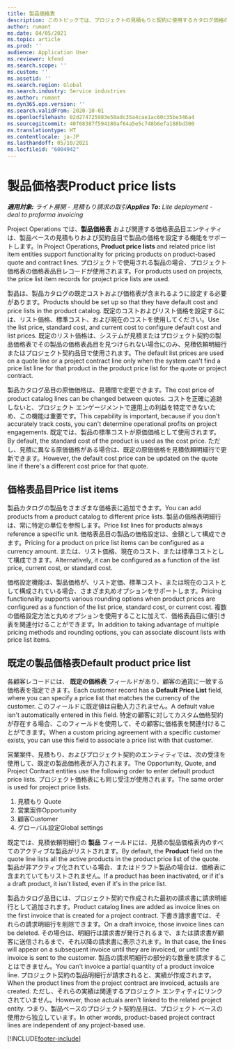 ```yaml
---
title: 製品価格表
description: このトピックでは、プロジェクトの見積もりと契約に使用するカタログ価格の価格リストについて説明します。
author: rumant
ms.date: 04/05/2021
ms.topic: article
ms.prod: ''
audience: Application User
ms.reviewer: kfend
ms.search.scope: ''
ms.custom: ''
ms.assetid: ''
ms.search.region: Global
ms.search.industry: Service industries
ms.author: rumant
ms.dyn365.ops.version: ''
ms.search.validFrom: 2020-10-01
ms.openlocfilehash: 02d274725983e50adc35a4cae1ac60c35be346a4
ms.sourcegitcommit: 40f68387f594180af64a5e5c748b6efa188bd300
ms.translationtype: HT
ms.contentlocale: ja-JP
ms.lasthandoff: 05/10/2021
ms.locfileid: "6004942"
---
```

# <a name="product-price-lists"></a><span data-ttu-id="ce602-103">製品価格表</span><span class="sxs-lookup"><span data-stu-id="ce602-103">Product price lists</span></span>

<span data-ttu-id="ce602-104">_**適用対象:** ライト展開 - 見積もり請求の取引_</span><span class="sxs-lookup"><span data-stu-id="ce602-104">_**Applies To:** Lite deployment - deal to proforma invoicing_</span></span>

 <span data-ttu-id="ce602-105">Project Operations では、**製品価格表** および関連する価格表品目エンティティは、製品ベースの見積もりおよび契約品目で製品の価格を設定する機能をサポートします。</span><span class="sxs-lookup"><span data-stu-id="ce602-105">In Project Operations, **Product price lists** and related price list item entities support functionality for pricing products on product-based quote and contract lines.</span></span> <span data-ttu-id="ce602-106">プロジェクトで使用される製品の場合、プロジェクト価格表の価格表品目レコードが使用されます。</span><span class="sxs-lookup"><span data-stu-id="ce602-106">For products used on projects, the price list item records for project price lists are used.</span></span> 

<span data-ttu-id="ce602-107">製品は、製品カタログの既定コストおよび価格表が含まれるように設定する必要があります。</span><span class="sxs-lookup"><span data-stu-id="ce602-107">Products should be set up so that they have default cost and price lists in the product catalog.</span></span> <span data-ttu-id="ce602-108">既定のコストおよびリスト価格を設定するには、リスト価格、標準コスト、および現在のコストを使用してください。</span><span class="sxs-lookup"><span data-stu-id="ce602-108">Use the list price, standard cost, and current cost to configure default cost and list prices.</span></span> <span data-ttu-id="ce602-109">既定のリスト価格は、システムが見積またはプロジェクト契約の製品価格表でその製品の価格表品目を見つけられない場合にのみ、見積依頼明細行またはプロジェクト契約品目で使用されます。</span><span class="sxs-lookup"><span data-stu-id="ce602-109">The default list prices are used on a quote line or a project contract line only when the system can't find a price list line for that product in the product price list for the quote or project contract.</span></span>

<span data-ttu-id="ce602-110">製品カタログ品目の原価価格は、見積間で変更できます。</span><span class="sxs-lookup"><span data-stu-id="ce602-110">The cost price of product catalog lines can be changed between quotes.</span></span> <span data-ttu-id="ce602-111">コストを正確に追跡しないと、プロジェクト エンゲージメントで運用上の利益を特定できないため、この機能は重要です。</span><span class="sxs-lookup"><span data-stu-id="ce602-111">This capability is important, because if you don't accurately track costs, you can't determine operational profits on project engagements.</span></span> <span data-ttu-id="ce602-112">既定では、製品の標準コストが原価価格として使用されます。</span><span class="sxs-lookup"><span data-stu-id="ce602-112">By default, the standard cost of the product is used as the cost price.</span></span> <span data-ttu-id="ce602-113">ただし、見積に異なる原価価格がある場合は、既定の原価価格を見積依頼明細行で更新できます。</span><span class="sxs-lookup"><span data-stu-id="ce602-113">However, the default cost price can be updated on the quote line if there's a different cost price for that quote.</span></span>

## <a name="price-list-items"></a><span data-ttu-id="ce602-114">価格表品目</span><span class="sxs-lookup"><span data-stu-id="ce602-114">Price list items</span></span>

<span data-ttu-id="ce602-115">製品カタログの製品をさまざまな価格表に追加できます。</span><span class="sxs-lookup"><span data-stu-id="ce602-115">You can add products from a product catalog to different price lists.</span></span> <span data-ttu-id="ce602-116">製品の価格表明細行は、常に特定の単位を参照します。</span><span class="sxs-lookup"><span data-stu-id="ce602-116">Price list lines for products always reference a specific unit.</span></span> <span data-ttu-id="ce602-117">価格表品目の製品の価格設定は、金額として構成できます。</span><span class="sxs-lookup"><span data-stu-id="ce602-117">Pricing for a product on price list items can be configured as a currency amount.</span></span> <span data-ttu-id="ce602-118">または、リスト価格、現在のコスト、または標準コストとして構成できます。</span><span class="sxs-lookup"><span data-stu-id="ce602-118">Alternatively, it can be configured as a function of the list price, current cost, or standard cost.</span></span>

<span data-ttu-id="ce602-119">価格設定機能は、製品価格が、リスト定価、標準コスト、または現在のコストとして構成されている場合、さまざま丸めオプションをサポートします。</span><span class="sxs-lookup"><span data-stu-id="ce602-119">Pricing functionality supports various rounding options when product prices are configured as a function of the list price, standard cost, or current cost.</span></span> <span data-ttu-id="ce602-120">複数の価格設定方法と丸めオプションを使用することに加えて、価格表品目に値引き表を関連付けることができます。</span><span class="sxs-lookup"><span data-stu-id="ce602-120">In addition to taking advantage of multiple pricing methods and rounding options, you can associate discount lists with price list items.</span></span> 

 
## <a name="default-product-price-list"></a><span data-ttu-id="ce602-121">既定の製品価格表</span><span class="sxs-lookup"><span data-stu-id="ce602-121">Default product price list</span></span>
<span data-ttu-id="ce602-122">各顧客レコードには、 **既定の価格表** フィールドがあり、顧客の通貨に一致する価格表を指定できます。</span><span class="sxs-lookup"><span data-stu-id="ce602-122">Each customer record has a **Default Price List** field, where you can specify a price list that matches the currency of the customer.</span></span> <span data-ttu-id="ce602-123">このフィールドに既定値は自動入力されません。</span><span class="sxs-lookup"><span data-stu-id="ce602-123">A default value isn't automatically entered in this field.</span></span> <span data-ttu-id="ce602-124">特定の顧客に対してカスタム価格契約が存在する場合、このフィールドを使用して、その顧客に価格表を関連付けることができます。</span><span class="sxs-lookup"><span data-stu-id="ce602-124">When a custom pricing agreement with a specific customer exists, you can use this field to associate a price list with that customer.</span></span>

<span data-ttu-id="ce602-125">営業案件、見積もり、およびプロジェクト契約のエンティティでは、次の受注を使用して、既定の製品価格表が入力されます。</span><span class="sxs-lookup"><span data-stu-id="ce602-125">The Opportunity, Quote, and Project Contract entities use the following order to enter default product price lists.</span></span> <span data-ttu-id="ce602-126">プロジェクト価格表にも同じ受注が使用されます。</span><span class="sxs-lookup"><span data-stu-id="ce602-126">The same order is used for project price lists.</span></span>

1.  <span data-ttu-id="ce602-127">見積もり </span><span class="sxs-lookup"><span data-stu-id="ce602-127">Quote</span></span>
2.  <span data-ttu-id="ce602-128">営業案件​​</span><span class="sxs-lookup"><span data-stu-id="ce602-128">Opportunity</span></span>
3.  <span data-ttu-id="ce602-129">顧客</span><span class="sxs-lookup"><span data-stu-id="ce602-129">Customer</span></span>
4.  <span data-ttu-id="ce602-130">グローバル設定</span><span class="sxs-lookup"><span data-stu-id="ce602-130">Global settings</span></span> 

<span data-ttu-id="ce602-131">既定では、見積依頼明細行の **製品** フィールドには、見積の製品価格表内のすべてのアクティブな製品がリストされます。</span><span class="sxs-lookup"><span data-stu-id="ce602-131">By default, the **Product** field on the quote line lists all the active products in the product price list of the quote.</span></span> <span data-ttu-id="ce602-132">製品が非アクティブ化されている場合、またはドラフト製品の場合は、価格表に含まれていてもリストされません。</span><span class="sxs-lookup"><span data-stu-id="ce602-132">If a product has been inactivated, or if it's a draft product, it isn't listed, even if it's in the price list.</span></span> 

<span data-ttu-id="ce602-133">製品カタログ品目には、プロジェクト契約で作成された最初の請求書に請求明細行として追加されます。</span><span class="sxs-lookup"><span data-stu-id="ce602-133">Product catalog lines are added as invoice lines on the first invoice that is created for a project contract.</span></span> <span data-ttu-id="ce602-134">下書き請求書では、それらの請求明細行を削除できます。</span><span class="sxs-lookup"><span data-stu-id="ce602-134">On a draft invoice, those invoice lines can be deleted.</span></span> <span data-ttu-id="ce602-135">その場合は、明細行は請求書が発行されるまで、または請求書が顧客に送信されるまで、それ以降の請求書に表示されます。</span><span class="sxs-lookup"><span data-stu-id="ce602-135">In that case, the lines will appear on a subsequent invoice until they are invoiced, or until the invoice is sent to the customer.</span></span> <span data-ttu-id="ce602-136">製品の請求明細行の部分的な数量を請求することはできません。</span><span class="sxs-lookup"><span data-stu-id="ce602-136">You can't invoice a partial quantity of a product invoice line.</span></span> <span data-ttu-id="ce602-137">プロジェクト契約の製品明細行が請求されると、実績が作成されます。</span><span class="sxs-lookup"><span data-stu-id="ce602-137">When the product lines from the project contract are invoiced, actuals are created.</span></span> <span data-ttu-id="ce602-138">ただし、それらの実績は関連するプロジェクト エンティティにリンクされていません。</span><span class="sxs-lookup"><span data-stu-id="ce602-138">However, those actuals aren't linked to the related project entity.</span></span> <span data-ttu-id="ce602-139">つまり、製品ベースのプロジェクト契約品目は、プロジェクト ベースの使用から独立しています。</span><span class="sxs-lookup"><span data-stu-id="ce602-139">In other words, product-based project contract lines are independent of any project-based use.</span></span> 


[!INCLUDE[footer-include](../includes/footer-banner.md)]
